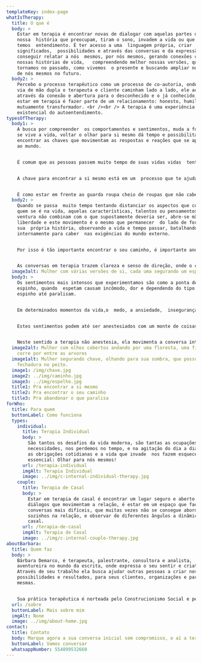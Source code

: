 ```yaml
---
templateKey: index-page
whatIsTherapy:
  title: O que é
  body: >
    Estar em terapia é encontrar novas de dialogar com aquelas partes da
    nossa  história que preocupam, tiram o sono, invadem a vida ou que ainda não
    temos  entendimento. É ter acesso a uma  linguagem própria, criar
    significados,  possibilidades e através das conversas e da expressão
    conseguir relatar a nós  mesmos, por nós mesmos, gerando conexões com as
    nossas histórias de vida,   compreendendo melhor nossas versões, quem nos
    tornamos no passado, como vivemos  o presente e buscando ampliar nossa visão
    de nós mesmos no futuro.
  body2: >
    Percebo o processo terapêutico como um processo de co-autoria, onde nesta
    via de mão dupla o terapeuta e cliente caminham lado a lado, ele acontece
    através da conexão e abertura para o desconhecido e o já conhecido, para mim
    estar em terapia é fazer parte de um relacionamento: honesto, humilde e
    mutuamente transformador. <br /><br /> A terapia é uma experiência
    existencial do autoentendimento.
typesOfTherapy:
  body1: >
    A busca por compreender  os comportamentos e sentimentos, muda a forma como
    se vive a vida, voltar o olhar para si mesmo dá tempo e possibilita
    encontrar as chaves que movimentam as respostas e reações que se apresentam
    ao mundo.


    É comum que as pessoas passem muito tempo de suas vidas vidas  tentando fugir e esconder sua vulnerabilidade, e a  grande maioria não é criada para enfrentar o desconforto e desenvolver habilidades de práticas afetivas e gentis com o outro, e principalmente consigo mesmo.  


    A chave para encontrar a si mesmo está em um  processo que te ajuda a descobrir seus pontos fracos e fortes, suas criatividades, possibilidades e traz a confiança para alcançar o equilíbrio na vida pessoal e profissional.


    É como estar em frente ao guarda roupa cheio de roupas que não cabem mais, jogar tudo na cama e reorganizar as peças que ficam e as peças que vão, cada uma terá seu espaço e neste movimento  aos poucos  ir abrindo novos  lugares  para as muitas versões de si que compõem um só.
  body2: >
    Quando se passa  muito tempo tentando distanciar os aspectos que compõem
    quem se é na vida, aquelas características, talentos ou pensamentos  que por
    ventura não combinam com o que supostamente deveria ser, abre-se mão da
    liberdade e este movimento é o mesmo que permanecer  do lado de fora  de
    sua  própria história, observando a vida e tempo passar, batalhando
    internamente para caber  nas exigências do mundo externo.


    Por isso é tão importante encontrar o seu caminho, é importante andar pela rota que traz o seu jeito de ser a tona, e liberta quem você é! Para isso, primeiro é preciso entender quem anda por este caminho, aceitar quem se é e desenvolver a capacidade de contar a sua história e mostrar sua real face que leva ao viver  de forma autêntica.


    As conversas em terapia trazem clareza e senso de direção, onde o caminho é construído em parceria, em colaboração e troca mútua entre terapeuta e cliente. Estar em terapia é um processo de entendimento e transformação, e sobretudo é  sentir quem a gente quer e precisa ser.
  image3alt: Mulher com várias versões de si, cada uma segurando um espelho
  body3: >
    Os sentimentos mais intensos que experimentamos são como a ponta de um
    espinho, quando  espetam causam incômodo, dor e dependendo do tipo do
    espinho até paralisam. 


    Em determinados momentos da vida,o  medo, a ansiedade,  insegurança, tristeza, depressão, invadem e ganham espaços, trazendo sensações  e levando para  lugares desafiadores e incomuns.


    Estes sentimentos podem até ser anestesiados com um monte de coisas: Series, TV, Alcool, comida, sexo, drogas,  trabalho, compras, internet, perfecionismo,fato é, este entorpecimento com qualquer que seja a atividade atenua momentaneamente mas não cria compreensão ou mudança. Para trazer conexão consigo mesmo  e o  movimento para a vida, é necessário voltar o olhar para si. 


    Neste sentido a terapia não anestesia, ela movimenta a conversa interna e busca novos olhares e caminhos para a relação com o que desafia. Assim é possível construir a compreensão de quem se é, e como viver no mundo quebrar os ciclos viciosos, as relações tóxicas, tudo o  que paralisa, através da profundidade de se reconhecer gerar liberdade de escolha e novos movimentos.
  image2alt: Mulher com olhos cobertos andando por uma floresta, uma fita vermelha
    corre por entre as arvores
  image1alt: Mulher segurando chave, olhando para sua sombra, que possui uma
    fechadura no peito.
  image1: /img/chave.jpg
  image2: ../img/caminho.jpg
  image3: ../img/espelho.jpg
  title1: Pra encontrar a si mesmo
  title2: Pra encontrar o seu caminho
  title3: Pra abandonar o que paralisa
forWho:
  title: Para quem
  buttonLabel: Como funciona
  types:
    individual:
      title: Terapia Individual
      body: >
        São tantos os desafios da vida moderna, são tantas as ocupações e
        necessidades, nos perdemos no tempo, e na agitação do dia a dia. Todas
        as obrigações cotidianas e a vida que invade  nos fazem esquecer o
        essencial: Olhar para nós mesmos!
      url: /terapia-individual
      imgAlt: Terapia Individual
      image: ../img/c-internal-individual-therapy.jpg
    couple:
      title: Terapia de Casal
      body: >
        Estar em terapia de casal é encontrar um lugar seguro e aberto para os
        diálogos que movimentam a relação, é estar em um espaço que facilita as
        conversas mais difíceis, que muitas vezes não se consegue abordar
        sozinhos na relação, e observar de diferentes ângulos a dinâmica de cada
        casal.
      url: /terapia-de-casal
      imgAlt: Terapia de Casal
      image: ../img/c-internal-couple-therapy.jpg
aboutBarbara:
  title: Quem faz
  body: >
    Bárbara Demarco, é terapeuta, palestrante, consultora e analista,
    aventureira no mundo da escrita, onde expressa o seu sentir e criatividade.
    Através de seu trabalho ela busca ajudar outras pessoas a criar novas
    possibilidades e resultados, para seus clientes, organizações e para si
    mesmas.


    Sua prática terapêutica é norteada pelo Construcionismo Social e pelas práticas pós modernas da Terapia Narrativa e da Terapia Colaborativa e Dialógica. Ela incorpora sua própria crença na aprendizagem como um processo de vida, incentivando e desafiando as pessoas a serem curiosas, criativas e autênticas e protagonistas do seu processo.
  url: /sobre
  buttonLabel: Mais sobre mim
  imgAlt: None
  image: ../img/about-home.jpg
contact:
  title: Contato
  body: Marque agora a sua conversa inicial sem compromisso, e aí a terapia começa.
  buttonLabel: Vamos conversar
  whatsappNumber: 554899532660
---
```

